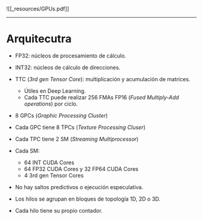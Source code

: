 
![[_resources/GPUs.pdf]]

---

# Arquitecutra
- FP32: núcleos de procesamiento de cálculo.
- INT32: núcleos de cálculo de direcciones.
- TTC (*3rd gen Tensor Core*): multiplicación y acumulación de matrices.
	- Útiles en Deep Learning.
	- Cada TTC puede realizar 256 FMAs FP16 (*Fused Multiply-Add operations*) por ciclo.

- 8 GPCs (*Graphic Processing Cluster*)
- Cada GPC tiene 8 TPCs (*Texture Processing Cluser*)
- Cada TPC tiene 2 SM (*Streaming Multiprocessor*)
- Cada SM:
	- 64 INT CUDA Cores
	- 64 FP32 CUDA Cores y 32 FP64 CUDA Cores
	- 4 3rd gen Tensor Cores

- No hay saltos predictivos o ejecución especulativa.
- Los hilos se agrupan en bloques de topología 1D, 2D o 3D.
- Cada hilo tiene su propio contador.